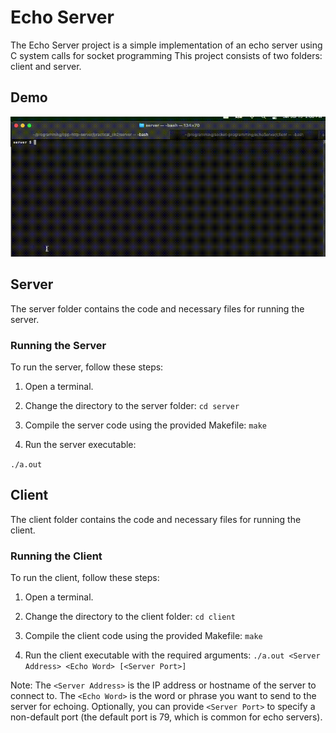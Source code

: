 # Echo Server

The Echo Server project is a simple implementation of an echo server using C system calls for socket programming This project consists of two folders: client and server.

## Demo
![demo](demo.gif)

## Server

The server folder contains the code and necessary files for running the server.

### Running the Server

To run the server, follow these steps:

1. Open a terminal.
2. Change the directory to the server folder:
 `cd server`
 
3. Compile the server code using the provided Makefile:
 `make`
 
4. Run the server executable:
 
 `./a.out`
 

## Client

The client folder contains the code and necessary files for running the client.

### Running the Client

To run the client, follow these steps:

1. Open a terminal.
2. Change the directory to the client folder:
 `cd client`
 
3. Compile the client code using the provided Makefile:
 `make`
 
4. Run the client executable with the required arguments:
 `./a.out <Server Address> <Echo Word> [<Server Port>]`

Note: The `<Server Address>` is the IP address or hostname of the server to connect to. The `<Echo Word>` is the word or phrase you want to send to the server for echoing. Optionally, you can provide `<Server Port>` to specify a non-default port (the default port is 79, which is common for echo servers).
